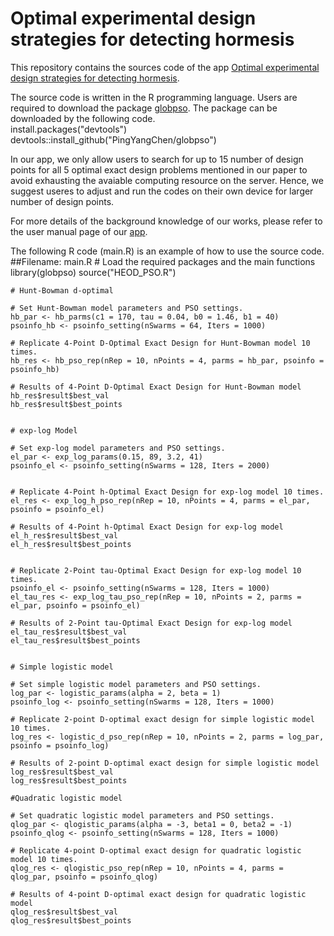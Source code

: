 # Optimal experimental design strategies for detecting hormesis
This repository contains the sources code of the app [Optimal experimental design strategies for detecting hormesis](https://brianwu.shinyapps.io/hormeis_ed_pso/).

The source code is written in the R programming language. Users are required to download the package [globpso](https://github.com/willgertsch/SingleObjApp/blob/main/app.R).
The package can be downloaded by the following code.    
    install.packages("devtools") 
    devtools::install_github("PingYangChen/globpso")

In our app, we only allow users to search for up to 15 number of design points for all 5 optimal exact design problems mentioned in our paper to avoid exhausting the avaiable computing resource on the server. 
Hence, we suggest useres to adjust and run the codes on their own device for larger number of design points.

For more details of the background knowledge of our works, please refer to the user manual page of our [app](https://brianwu.shinyapps.io/hormeis_ed_pso/). 

The following R code (main.R) is an example of how to use the source code. 
    ##Filename: main.R
    # Load the required packages and the main functions
    library(globpso)
    source("HEOD_PSO.R")
    
    # Hunt-Bowman d-optimal
    
    # Set Hunt-Bowman model parameters and PSO settings.
    hb_par <- hb_parms(c1 = 170, tau = 0.04, b0 = 1.46, b1 = 40) 
    psoinfo_hb <- psoinfo_setting(nSwarms = 64, Iters = 1000)
    
    # Replicate 4-Point D-Optimal Exact Design for Hunt-Bowman model 10 times.
    hb_res <- hb_pso_rep(nRep = 10, nPoints = 4, parms = hb_par, psoinfo = psoinfo_hb)
    
    # Results of 4-Point D-Optimal Exact Design for Hunt-Bowman model
    hb_res$result$best_val
    hb_res$result$best_points
    
    
    # exp-log Model
    
    # Set exp-log model parameters and PSO settings.
    el_par <- exp_log_params(0.15, 89, 3.2, 41) 
    psoinfo_el <- psoinfo_setting(nSwarms = 128, Iters = 2000)
    
    
    # Replicate 4-Point h-Optimal Exact Design for exp-log model 10 times.
    el_res <- exp_log_h_pso_rep(nRep = 10, nPoints = 4, parms = el_par, psoinfo = psoinfo_el)
    
    # Results of 4-Point h-Optimal Exact Design for exp-log model
    el_h_res$result$best_val
    el_h_res$result$best_points
    
    
    # Replicate 2-Point tau-Optimal Exact Design for exp-log model 10 times.
    psoinfo_el <- psoinfo_setting(nSwarms = 128, Iters = 1000)
    el_tau_res <- exp_log_tau_pso_rep(nRep = 10, nPoints = 2, parms = el_par, psoinfo = psoinfo_el)
    
    # Results of 2-Point tau-Optimal Exact Design for exp-log model
    el_tau_res$result$best_val
    el_tau_res$result$best_points
    
    
    # Simple logistic model

    # Set simple logistic model parameters and PSO settings.
    log_par <- logistic_params(alpha = 2, beta = 1)
    psoinfo_log <- psoinfo_setting(nSwarms = 128, Iters = 1000)

    # Replicate 2-point D-optimal exact design for simple logistic model 10 times.
    log_res <- logistic_d_pso_rep(nRep = 10, nPoints = 2, parms = log_par, psoinfo = psoinfo_log)

    # Results of 2-point D-optimal exact design for simple logistic model
    log_res$result$best_val
    log_res$result$best_points
    
    #Quadratic logistic model

    # Set quadratic logistic model parameters and PSO settings.
    qlog_par <- qlogistic_params(alpha = -3, beta1 = 0, beta2 = -1)
    psoinfo_qlog <- psoinfo_setting(nSwarms = 128, Iters = 1000)

    # Replicate 4-point D-optimal exact design for quadratic logistic model 10 times.
    qlog_res <- qlogistic_pso_rep(nRep = 10, nPoints = 4, parms = qlog_par, psoinfo = psoinfo_qlog)

    # Results of 4-point D-optimal exact design for quadratic logistic model
    qlog_res$result$best_val
    qlog_res$result$best_points
